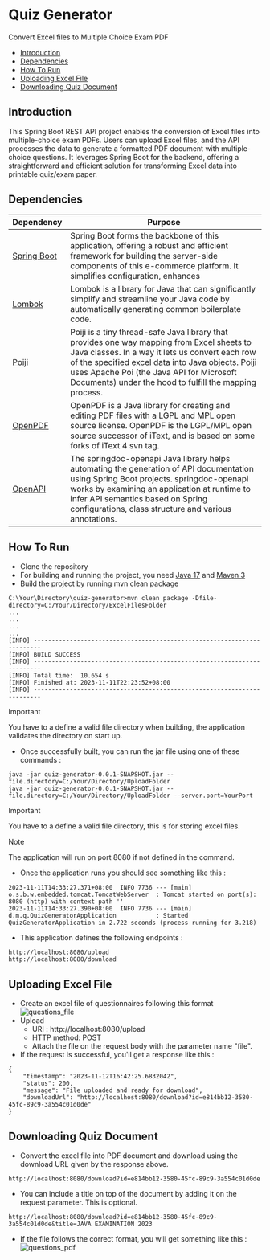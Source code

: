 # Quiz Generator
Convert Excel files to Multiple Choice Exam PDF

- [Introduction](#introduction)
- [Dependencies](#dependencies)
- [How To Run](#how-to-run)
- [Uploading Excel File](#uploading-excel-file)
- [Downloading Quiz Document](#downloading-quiz-document)

## Introduction
This Spring Boot REST API project enables the conversion of Excel files into multiple-choice exam PDFs. Users can upload Excel files, and the API processes the data to generate a formatted PDF document with multiple-choice questions. It leverages Spring Boot for the backend, offering a straightforward and efficient solution for transforming Excel data into printable quiz/exam paper.

## Dependencies
| Dependency | Purpose |
| ------------- | ------------- |
| [Spring Boot](https://spring.io/projects/spring-boot) | Spring Boot forms the backbone of this application, offering a robust and efficient framework for building the server-side components of this e-commerce platform. It simplifies configuration, enhances 
| [Lombok](https://projectlombok.org) | Lombok is a library for Java that can significantly simplify and streamline your Java code by automatically generating common boilerplate code. |
| [Poiji](https://github.com/ozlerhakan/poiji) | Poiji is a tiny thread-safe Java library that provides one way mapping from Excel sheets to Java classes. In a way it lets us convert each row of the specified excel data into Java objects. Poiji uses Apache Poi (the Java API for Microsoft Documents) under the hood to fulfill the mapping process. |
| [OpenPDF](https://github.com/LibrePDF/OpenPDF) | OpenPDF is a Java library for creating and editing PDF files with a LGPL and MPL open source license. OpenPDF is the LGPL/MPL open source successor of iText, and is based on some forks of iText 4 svn tag. |
| [OpenAPI](https://springdoc.org) | The springdoc-openapi Java library helps automating the generation of API documentation using Spring Boot projects. springdoc-openapi works by examining an application at runtime to infer API semantics based on Spring configurations, class structure and various annotations. |

## How To Run
- Clone the repository
- For building and running the project, you need [Java 17](https://www.oracle.com/java/technologies/downloads/#java8](https://www.oracle.com/java/technologies/javase/jdk17-archive-downloads.html)) and [Maven 3](https://maven.apache.org/download.cgi)
- Build the project by running mvn clean package
```
C:\Your\Directory\quiz-generator>mvn clean package -Dfile-directory=C:/Your/Directory/ExcelFilesFolder
...
...
...
...
[INFO] ------------------------------------------------------------------------
[INFO] BUILD SUCCESS
[INFO] ------------------------------------------------------------------------
[INFO] Total time:  10.654 s
[INFO] Finished at: 2023-11-11T22:23:52+08:00
[INFO] ------------------------------------------------------------------------
```
> [!IMPORTANT]  
> You have to a define a valid file directory when building, the application validates the directory on start up.
- Once successfully built, you can run the jar file using one of these commands :
```
java -jar quiz-generator-0.0.1-SNAPSHOT.jar --file.directory=C:/Your/Directory/UploadFolder
java -jar quiz-generator-0.0.1-SNAPSHOT.jar --file.directory=C:/Your/Directory/UploadFolder --server.port=YourPort
```
> [!IMPORTANT]  
> You have to a define a valid file directory, this is for storing excel files.

> [!NOTE]  
> The application will run on port 8080 if not defined in the command.

- Once the application runs you should see something like this :
```
2023-11-11T14:33:27.371+08:00  INFO 7736 --- [main] o.s.b.w.embedded.tomcat.TomcatWebServer  : Tomcat started on port(s): 8080 (http) with context path ''
2023-11-11T14:33:27.390+08:00  INFO 7736 --- [main] d.m.q.QuizGeneratorApplication           : Started QuizGeneratorApplication in 2.722 seconds (process running for 3.218)
```
- This application defines the following endpoints :
```
http://localhost:8080/upload
http://localhost:8080/download
```
## Uploading Excel File
- Create an excel file of questionnaires following this format
![questions_file](https://github.com/mrkevr/quiz-generator/assets/98044708/10688583-a0ee-421f-bde6-9b3052b8769a)
- Upload
    - URI : http://localhost:8080/upload
    - HTTP method: POST
    - Attach the file on the request body with the parameter name "file".
- If the request is successful, you'll get a response like this :
```
{
    "timestamp": "2023-11-12T16:42:25.6832042",
    "status": 200,
    "message": "File uploaded and ready for download",
    "downloadUrl": "http://localhost:8080/download?id=e814bb12-3580-45fc-89c9-3a554c01d0de"
}
```
## Downloading Quiz Document
- Convert the excel file into PDF document and download using the download URL given by the response above.
```
http://localhost:8080/download?id=e814bb12-3580-45fc-89c9-3a554c01d0de
```
- You can include a title on top of the document by adding it on the request parameter. This is optional.
```
http://localhost:8080/download?id=e814bb12-3580-45fc-89c9-3a554c01d0de&title=JAVA EXAMINATION 2023
```
- If the file follows the correct format, you will get something like this :
![questions_pdf](https://github.com/mrkevr/quiz-generator/assets/98044708/8efabe60-7dac-423a-aede-147235167ab9)
